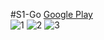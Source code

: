 #S1-Go
[Google Play](https://play.google.com/store/apps/details?id=org.succlz123.s1go.app "")  
![1](https://github.com/succlz123/S1-Go/blob/master/screenshot/device-2015-06-28-151508.jpg "")
![2](https://github.com/succlz123/S1-Go/blob/master/screenshot/device-2015-06-28-151601.jpg "")
![3](https://github.com/succlz123/S1-Go/blob/master/screenshot/device-2015-06-28-151727.jpg "")
